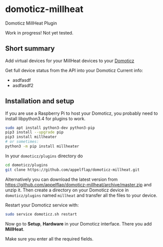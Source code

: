 # domoticz-millheat
Domoticz MillHeat Plugin

Work in progress! Not yet tested.

Short summary
-------------

Add virtual devices for your MillHeat devices to your [Domoticz](https://www.domoticz.com/)

Get full device status from the API into your Domoticz
Current info:
* asdfasdf
* asdfasdf2

Installation and setup
----------------------

If you are use a Raspberry Pi to host your Domoticz, you probably need to install libpython3.4 for plugins to work.

```bash
sudo apt install python3-dev python3-pip
pip3 install --upgrade pip
pip3 install millheater
# or sometimes:
python3 -m pip install millheater
```

In your `domoticz/plugins` directory do

```bash
cd domoticz/plugins
git clone https://github.com/appelflap/domoticz-millheat.git
```

Alternatively you can download the latest version from
https://github.com/appelflap/domoticz-millheat/archive/master.zip
and unzip it. Then create a directory on your Domoticz device
in `domoticz/plugins` named `millheat` and transfer all the
files to your device.

Restart your Domoticz service with:

```bash
sudo service domoticz.sh restart
```

Now go to **Setup**, **Hardware** in your Domoticz interface. There you add
**MillHeat**.

Make sure you enter all the required fields.
